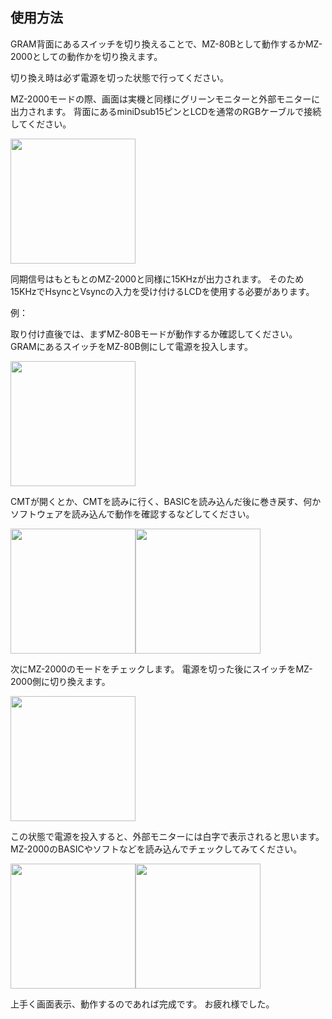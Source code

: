 ## 使用方法 ##

GRAM背面にあるスイッチを切り換えることで、MZ-80Bとして動作するかMZ-2000としての動作かを切り換えます。

切り換え時は必ず電源を切った状態で行ってください。

MZ-2000モードの際、画面は実機と同様にグリーンモニターと外部モニターに出力されます。
背面にあるminiDsub15ピンとLCDを通常のRGBケーブルで接続してください。

<img src="https://user-images.githubusercontent.com/8729286/216513844-fd4e44c5-cf1b-4253-b42e-a6b55388b1fb.jpg" width="200" />

同期信号はもともとのMZ-2000と同様に15KHzが出力されます。
そのため15KHzでHsyncとVsyncの入力を受け付けるLCDを使用する必要があります。

例：



取り付け直後では、まずMZ-80Bモードが動作するか確認してください。
GRAMにあるスイッチをMZ-80B側にして電源を投入します。

<img src="https://user-images.githubusercontent.com/8729286/216513704-583772e5-2ff8-47b1-afaa-e03fd2b2bb43.jpg" width="200" />

CMTが開くとか、CMTを読みに行く、BASICを読み込んだ後に巻き戻す、何かソフトウェアを読み込んで動作を確認するなどしてください。

<img src="https://user-images.githubusercontent.com/8729286/216513772-71c546fa-287e-4bae-831a-0c08deef063a.jpg" width="200" /><img src="https://user-images.githubusercontent.com/8729286/216513797-444d13e0-0674-48ca-9143-99ca9bdf90e0.jpg" width="200" />

次にMZ-2000のモードをチェックします。
電源を切った後にスイッチをMZ-2000側に切り換えます。

<img src="https://user-images.githubusercontent.com/8729286/216513844-fd4e44c5-cf1b-4253-b42e-a6b55388b1fb.jpg" width="200" />

この状態で電源を投入すると、外部モニターには白字で表示されると思います。
MZ-2000のBASICやソフトなどを読み込んでチェックしてみてください。
          
<img src="https://user-images.githubusercontent.com/8729286/216513902-3c3f306e-1192-48b9-859e-69176c071ed7.jpg" width="200" /><img src="https://user-images.githubusercontent.com/8729286/216513956-1940549b-f399-49f6-81ee-fae42c72be0f.jpg" width="200" />

上手く画面表示、動作するのであれば完成です。
お疲れ様でした。

